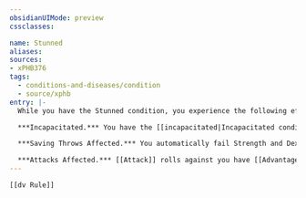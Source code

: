 ```yaml
---
obsidianUIMode: preview
cssclasses:

name: Stunned
aliases:
sources:
- xPHB376
tags:
  - conditions-and-diseases/condition
  - source/xphb
entry: |-
  While you have the Stunned condition, you experience the following effects.

  ***Incapacitated.*** You have the [[incapacitated|Incapacitated condition]].

  ***Saving Throws Affected.*** You automatically fail Strength and Dexterity [[saving throw|saving throws]].

  ***Attacks Affected.*** [[Attack]] rolls against you have [[Advantage]].
---
```


```meta-bind-embed
[[dv Rule]]
```